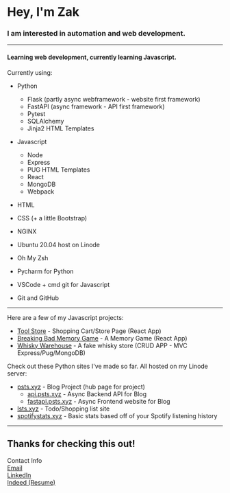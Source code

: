 # Hey, I'm Zak

### I am interested in automation and web development.

---

#### Learning web development, currently learning Javascript.  
  
Currently using:
- Python
  - Flask (partly async webframework - website first framework)
  - FastAPI (async framework - API first framework)
  - Pytest
  - SQLAlchemy
  - Jinja2 HTML Templates

- Javascript
  - Node
  - Express
  - PUG HTML Templates
  - React
  - MongoDB
  - Webpack

- HTML
- CSS (+ a little Bootstrap)

- NGINX
- Ubuntu 20.04 host on Linode
- Oh My Zsh
- Pycharm for Python
- VSCode + cmd git for Javascript
- Git and GitHub

---


Here are a few of my Javascript projects:
- [Tool Store](https://zakmcrae.github.io/shopping-cart/#/) - Shopping Cart/Store Page (React App)
- [Breaking Bad Memory Game](https://zakmcrae.github.io/memory-game/) - A Memory Game (React App)
- [Whisky Warehouse](https://young-eyrie-64675.herokuapp.com/) - A fake whisky store (CRUD APP - MVC Express/Pug/MongoDB)

Check out these Python sites I've made so far. All hosted on my Linode server:  
- [psts.xyz](https://psts.xyz) - Blog Project (hub page for project)   
  - [api.psts.xyz](https://api.psts.xyz) - Async Backend API for Blog  
  - [fastapi.psts.xyz](https://fastapi.psts.xyz) - Async Frontend website for Blog  
- [lsts.xyz](https://lsts.xyz/) - Todo/Shopping list site  
- [spotifystats.xyz](https://spotifystats.xyz/) - Basic stats based off of your Spotify listening history

---

## Thanks for checking this out!
 
Contact Info  
[Email](mailto:zakmcrae@gmail.com)  
[LinkedIn](https://www.linkedin.com/in/zachary-mcrae/)  
[Indeed (Resume)](https://my.indeed.com/p/zacharym-5gmbe2m)
